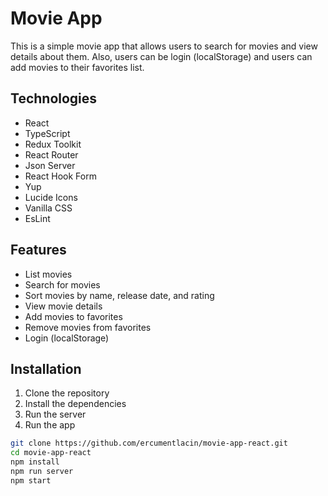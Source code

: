 # Movie App

This is a simple movie app that allows users to search for movies and view details about them. Also, users can be login (localStorage) and users can add movies to their favorites list.

## Technologies

- React
- TypeScript
- Redux Toolkit
- React Router
- Json Server
- React Hook Form
- Yup
- Lucide Icons
- Vanilla CSS
- EsLint

## Features

- List movies
- Search for movies
- Sort movies by name, release date, and rating
- View movie details
- Add movies to favorites
- Remove movies from favorites
- Login (localStorage)

## Installation

1. Clone the repository
2. Install the dependencies
3. Run the server
4. Run the app

```bash
git clone https://github.com/ercumentlacin/movie-app-react.git
cd movie-app-react
npm install
npm run server
npm start
```
